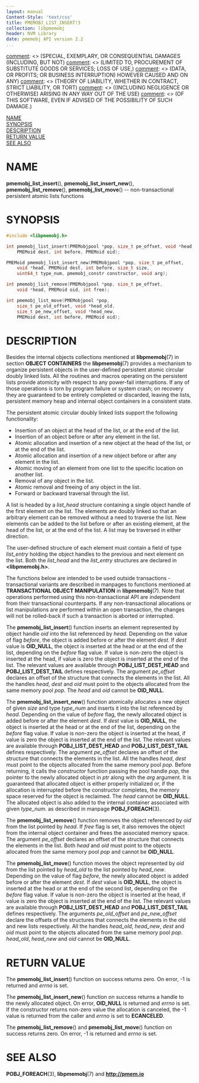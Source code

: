 ```yaml
---
layout: manual
Content-Style: 'text/css'
title: PMEMOBJ_LIST_INSERT!3
collection: libpmemobj
header: NVM Library
date: pmemobj API version 2.2
...
```


[comment]: <> (Copyright 2017, Intel Corporation)

[comment]: <> (Redistribution and use in source and binary forms, with or without)
[comment]: <> (modification, are permitted provided that the following conditions)
[comment]: <> (are met:)
[comment]: <> (    * Redistributions of source code must retain the above copyright)
[comment]: <> (      notice, this list of conditions and the following disclaimer.)
[comment]: <> (    * Redistributions in binary form must reproduce the above copyright)
[comment]: <> (      notice, this list of conditions and the following disclaimer in)
[comment]: <> (      the documentation and/or other materials provided with the)
[comment]: <> (      distribution.)
[comment]: <> (    * Neither the name of the copyright holder nor the names of its)
[comment]: <> (      contributors may be used to endorse or promote products derived)
[comment]: <> (      from this software without specific prior written permission.)

[comment]: <> (THIS SOFTWARE IS PROVIDED BY THE COPYRIGHT HOLDERS AND CONTRIBUTORS)
[comment]: <> ("AS IS" AND ANY EXPRESS OR IMPLIED WARRANTIES, INCLUDING, BUT NOT)
[comment]: <> (LIMITED TO, THE IMPLIED WARRANTIES OF MERCHANTABILITY AND FITNESS FOR)
[comment]: <> (A PARTICULAR PURPOSE ARE DISCLAIMED. IN NO EVENT SHALL THE COPYRIGHT)
[comment]: <> (OWNER OR CONTRIBUTORS BE LIABLE FOR ANY DIRECT, INDIRECT, INCIDENTAL,)
[comment]: <> (SPECIAL, EXEMPLARY, OR CONSEQUENTIAL DAMAGES (INCLUDING, BUT NOT)
[comment]: <> (LIMITED TO, PROCUREMENT OF SUBSTITUTE GOODS OR SERVICES; LOSS OF USE,)
[comment]: <> (DATA, OR PROFITS; OR BUSINESS INTERRUPTION) HOWEVER CAUSED AND ON ANY)
[comment]: <> (THEORY OF LIABILITY, WHETHER IN CONTRACT, STRICT LIABILITY, OR TORT)
[comment]: <> ((INCLUDING NEGLIGENCE OR OTHERWISE) ARISING IN ANY WAY OUT OF THE USE)
[comment]: <> (OF THIS SOFTWARE, EVEN IF ADVISED OF THE POSSIBILITY OF SUCH DAMAGE.)

[comment]: <> (pmemobj_list_insert.3 -- man page for non-transactional persistent atomic lists)

[NAME](#name)<br />
[SYNOPSIS](#synopsis)<br />
[DESCRIPTION](#description)<br />
[RETURN VALUE](#return-value)<br />
[SEE ALSO](#see-also)<br />


# NAME #

**pmemobj_list_insert**(), **pmemobj_list_insert_new**(),
**pmemobj_list_remove**(), **pmemobj_list_move**()
-- non-transactional persistent atomic lists functions


# SYNOPSIS #

```c
#include <libpmemobj.h>

int pmemobj_list_insert(PMEMobjpool *pop, size_t pe_offset, void *head,
	PMEMoid dest, int before, PMEMoid oid);

PMEMoid pmemobj_list_insert_new(PMEMobjpool *pop, size_t pe_offset,
	void *head, PMEMoid dest, int before, size_t size,
	uint64_t type_num, pmemobj_constr constructor, void arg);

int pmemobj_list_remove(PMEMobjpool *pop, size_t pe_offset,
	void *head, PMEMoid oid, int free);

int pmemobj_list_move(PMEMobjpool *pop,
	size_t pe_old_offset, void *head_old,
	size_t pe_new_offset, void *head_new,
	PMEMoid dest, int before, PMEMoid oid);
```


# DESCRIPTION #

Besides the internal objects collections mentioned at **libpmemobj**(7)
in section **OBJECT CONTAINERS** the **libpmemobj**(7) provides a mechanism
to organize persistent objects in the user-defined persistent atomic circular
doubly linked lists. All the routines and macros operating on the persistent
lists provide atomicity with respect to any power-fail interruptions. If any
of those operations is torn by program failure or system crash; on recovery
they are guaranteed to be entirely completed or discarded, leaving the lists,
persistent memory heap and internal object containers in a consistent state.

The persistent atomic circular doubly linked lists support the following functionality:

+ Insertion of an object at the head of the list, or at the end of the list.
+ Insertion of an object before or after any element in the list.
+ Atomic allocation and insertion of a new object at the head of the list, or at the end of the list.
+ Atomic allocation and insertion of a new object before or after any element in the list.
+ Atomic moving of an element from one list to the specific location on another list.
+ Removal of any object in the list.
+ Atomic removal and freeing of any object in the list.
+ Forward or backward traversal through the list.

A list is headed by a *list_head* structure containing a single object handle of
the first element on the list. The elements are doubly linked so that an arbitrary
element can be removed without a need to traverse the list. New elements can be added
to the list before or after an existing element, at the head of the list,
or at the end of the list. A list may be traversed in either direction.

The user-defined structure of each element must contain a field of type
*list_entry* holding the object handles to the previous and next element
on the list. Both the *list_head* and the *list_entry* structures are
declared in **\<libpmemobj.h\>**.

The functions below are intended to be used outside transactions - transactional
variants are described in manpages to functions mentioned at **TRANSACTIONAL OBJECT
MANIPULATION** in **libpmemobj**(7). Note that operations performed using this
non-transactional API are independent from their transactional counterparts.
If any non-transactional allocations or list manipulations are performed within
an open transaction, the changes will not be rolled-back if such a transaction is
aborted or interrupted.


The **pmemobj_list_insert**() function inserts an element represented by object
handle *oid* into the list referenced by *head*. Depending on the value of flag
*before*, the object is added before or after the element *dest*. If *dest* value
is **OID_NULL**, the object is inserted at the head or at the end of the list,
depending on the *before* flag value. If value is non-zero the object is inserted
at the head, if value is zero the object is inserted at the end of the list. The
relevant values are available through **POBJ_LIST_DEST_HEAD** and
**POBJ_LIST_DEST_TAIL** defines respectively. The argument *pe_offset* declares an
offset of the structure that connects the elements in the list. All the handles
*head*, *dest* and *oid* must point to the objects allocated from the same memory
pool *pop*. The *head* and *oid* cannot be **OID_NULL**.

The **pmemobj_list_insert_new**() function atomically allocates a new object of
given *size* and type *type_num* and inserts it into the list referenced by *head*.
Depending on the value of *before* flag, the newly allocated object is added
before or after the element *dest*. If *dest* value is **OID_NULL**, the object
is inserted at the head or at the end of the list, depending on the *before* flag
value. If value is non-zero the object is inserted at the head, if value is zero
the object is inserted at the end of the list. The relevant values are available
through **POBJ_LIST_DEST_HEAD** and **POBJ_LIST_DEST_TAIL** defines respectively.
The argument *pe_offset* declares an offset of the structure that connects the
elements in the list. All the handles *head*, *dest* must point to the objects
allocated from the same memory pool *pop*. Before returning, it calls the
*constructor* function passing the pool handle *pop*, the pointer to the newly
allocated object in *ptr* along with the *arg* argument. It is guaranteed that
allocated object is either properly initialized or, if the allocation is interrupted
before the constructor completes, the memory space reserved for the object is
reclaimed. The *head* cannot be **OID_NULL**. The allocated object is also added
to the internal container associated with given *type_num*. as described in manpage
**POBJ_FOREACH**(3).

The **pmemobj_list_remove**() function removes the object referenced by *oid* from
the list pointed by *head*. If *free* flag is set, it also removes the object from
the internal object container and frees the associated memory space. The argument
*pe_offset* declares an offset of the structure that connects the elements in the list.
Both *head* and *oid* must point to the objects allocated from the same memory pool
*pop* and cannot be **OID_NULL**.

The **pmemobj_list_move**() function moves the object represented by *oid* from
the list pointed by *head_old* to the list pointed by *head_new*. Depending on
the value of flag *before*, the newly allocated object is added before or after
the element *dest*. If *dest* value is **OID_NULL**, the object is inserted at
the head or at the end of the second list, depending on the *before* flag value.
If value is non-zero the object is inserted at the head, if value is zero the
object is inserted at the end of the list. The relevant values are available
through **POBJ_LIST_DEST_HEAD** and **POBJ_LIST_DEST_TAIL** defines respectively.
The arguments *pe_old_offset* and *pe_new_offset* declare the offsets of the
structures that connects the elements in the old and new lists respectively.
All the handles *head_old*, *head_new*, *dest* and *oid* must point to the objects
allocated from the same memory pool *pop*. *head_old*, *head_new* and *oid* cannot
be **OID_NULL**.


# RETURN VALUE #

The **pmemobj_list_insert**() function on success returns zero.
On error, -1 is returned and *errno* is set.

The **pmemobj_list_insert_new**() function on success returns a handle to the
newly allocated object. On error, **OID_NULL** is returned and *errno* is set.
If the constructor returns non-zero value the allocation is canceled,
the -1 value is returned from the caller and *errno* is set to **ECANCELED**.

The **pmemobj_list_remove**() and **pmemobj_list_move**() function on success
returns zero. On error, -1 is returned and *errno* is set.


# SEE ALSO #

**POBJ_FOREACH**(3), **libpmemobj**(7) and **<http://pmem.io>**
